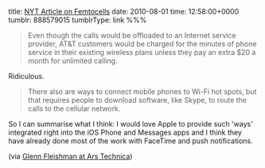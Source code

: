 title: [NYT Article on Femtocells](http://www.nytimes.com/2010/04/07/technology/07cell.html)
date: 2010-08-01
time: 12:58:00+0000
tumblr: 888579015
tumblrType: link
%%%

> Even though the calls would be offloaded to an Internet service provider, AT&T customers would be charged for the minutes of phone service in their existing wireless plans unless they pay an extra $20 a month for unlimited calling.

Ridiculous. 

> There also are ways to connect mobile phones to Wi-Fi hot spots, but that requires people to download software, like Skype, to route the calls to the cellular network.

So I can summarise what I think: I would love Apple to provide such 'ways' integrated right into the iOS Phone and Messages apps and I think they have already done most of the work with FaceTime and push notifications.

(via [Glenn Fleishman at Ars Technica](http://arstechnica.com/gadgets/news/2010/06/ready-for-stokes-edit-small-is-beautiful-put-a-cell-in-your-house.ars))
